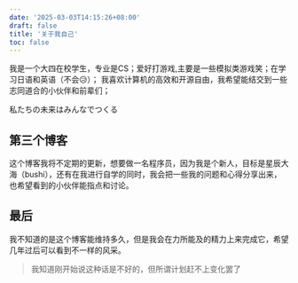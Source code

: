 ```yaml
---
date: '2025-03-03T14:15:26+08:00'
draft: false
title: '关于我自己'
toc: false
---
```



我是一个大四在校学生，专业是CS；爱好打游戏,主要是一些模拟类游戏笑；在学习日语和英语（不会😥）；
我喜欢计算机的高效和开源自由，我希望能结交到一些志同道合的小伙伴和前辈们；

私たちの未来はみんなでつくる

## 第三个博客

这个博客我将不定期的更新，想要做一名程序员，因为我是个新人，目标是星辰大海（bushi），还有在我进行自学的同时，我会把一些我的问题和心得分享出来，也希望看到的小伙伴能指点和讨论。

## 最后

我不知道的是这个博客能维持多久，但是我会在力所能及的精力上来完成它，希望几年过后可以看到不一样的风采。
 > 我知道刚开始说这种话是不好的，但所谓计划赶不上变化罢了
